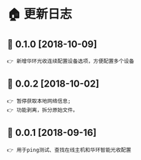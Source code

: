 # 🏠 更新日志

## 🐧 0.1.0 [2018-10-09]

    👉 新增华环光收连续配置设备选项，方便配置多个设备

## 🐧 0.0.2 [2018-10-02]

    👉 暂停获取本地网络信息;
    👉 功能剥离，拆分原始文件。

## 🐧 0.0.1 [2018-09-16]

    👉 用于ping测试、查找在线主机和华环智能光收配置
